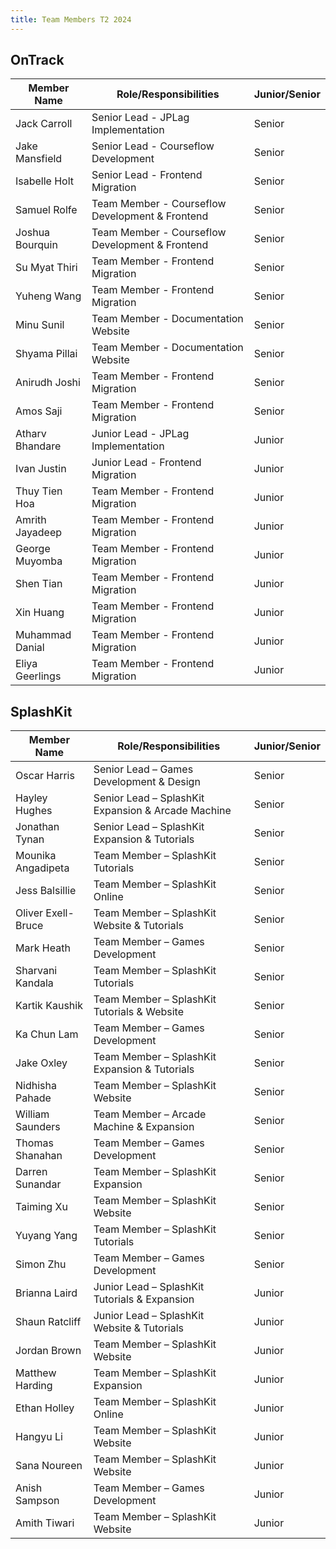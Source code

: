 ```yaml
---
title: Team Members T2 2024
---
```


## OnTrack

| Member Name        | Role/Responsibilities                           | Junior/Senior |
|--------------------|-------------------------------------------------|---------------|
| Jack Carroll       | Senior Lead - JPLag Implementation              | Senior        |
| Jake Mansfield     | Senior Lead - Courseflow Development            | Senior        |
| Isabelle Holt      | Senior Lead - Frontend Migration                | Senior        |
| Samuel Rolfe       | Team Member - Courseflow Development & Frontend | Senior        |
| Joshua Bourquin    | Team Member - Courseflow Development & Frontend | Senior        |
| Su Myat Thiri      | Team Member - Frontend Migration                | Senior        |
| Yuheng Wang        | Team Member - Frontend Migration                | Senior        |
| Minu Sunil         | Team Member - Documentation Website             | Senior        |
| Shyama Pillai      | Team Member - Documentation Website             | Senior        |
| Anirudh Joshi      | Team Member - Frontend Migration                | Senior        |
| Amos Saji          | Team Member - Frontend Migration                | Senior        |
| Atharv Bhandare    | Junior Lead - JPLag Implementation              | Junior        |
| Ivan Justin        | Junior Lead - Frontend Migration                | Junior        |
| Thuy Tien Hoa      | Team Member - Frontend Migration                | Junior        |
| Amrith Jayadeep    | Team Member - Frontend Migration                | Junior        |
| George Muyomba     | Team Member - Frontend Migration                | Junior        |
| Shen Tian          | Team Member - Frontend Migration                | Junior        |
| Xin Huang          | Team Member - Frontend Migration                | Junior        |
| Muhammad Danial    | Team Member - Frontend Migration                | Junior        |
| Eliya Geerlings    | Team Member - Frontend Migration                | Junior        |

## SplashKit

| Member Name          | Role/Responsibilities                            | Junior/Senior |
|----------------------|--------------------------------------------------|---------------|
| Oscar Harris         | Senior Lead – Games Development & Design         | Senior        |
| Hayley Hughes        | Senior Lead – SplashKit Expansion & Arcade Machine | Senior        |
| Jonathan Tynan       | Senior Lead – SplashKit Expansion & Tutorials    | Senior        |
| Mounika Angadipeta   | Team Member – SplashKit Tutorials                | Senior        |
| Jess Balsillie       | Team Member – SplashKit Online                   | Senior        |
| Oliver Exell-Bruce   | Team Member – SplashKit Website & Tutorials      | Senior        |
| Mark Heath           | Team Member – Games Development                  | Senior        |
| Sharvani Kandala     | Team Member – SplashKit Tutorials                | Senior        |
| Kartik Kaushik       | Team Member – SplashKit Tutorials & Website      | Senior        |
| Ka Chun Lam          | Team Member – Games Development                  | Senior        |
| Jake Oxley           | Team Member – SplashKit Expansion & Tutorials    | Senior        |
| Nidhisha Pahade      | Team Member – SplashKit Website                  | Senior        |
| William Saunders     | Team Member – Arcade Machine & Expansion         | Senior        |
| Thomas Shanahan      | Team Member – Games Development                  | Senior        |
| Darren Sunandar      | Team Member – SplashKit Expansion                | Senior        |
| Taiming Xu           | Team Member – SplashKit Website                  | Senior        |
| Yuyang Yang          | Team Member – SplashKit Tutorials                | Senior        |
| Simon Zhu            | Team Member – Games Development                  | Senior        |
| Brianna Laird        | Junior Lead – SplashKit Tutorials & Expansion    | Junior        |
| Shaun Ratcliff       | Junior Lead – SplashKit Website & Tutorials      | Junior        |
| Jordan Brown         | Team Member – SplashKit Website                  | Junior        |
| Matthew Harding      | Team Member – SplashKit Expansion                | Junior        |
| Ethan Holley         | Team Member – SplashKit Online                   | Junior        |
| Hangyu Li            | Team Member – SplashKit Website                  | Junior        |
| Sana Noureen         | Team Member – SplashKit Website                  | Junior        |
| Anish Sampson        | Team Member – Games Development                  | Junior        |
| Amith Tiwari         | Team Member – SplashKit Website                  | Junior        |
